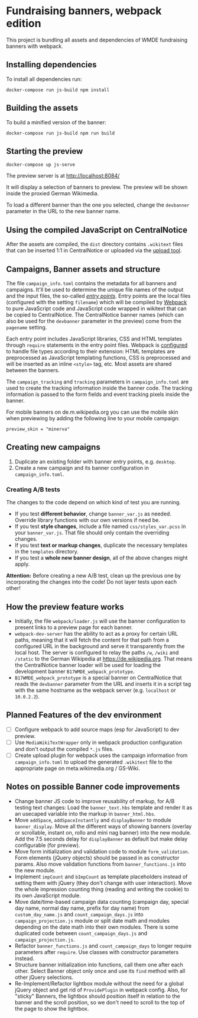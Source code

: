 # Fundraising banners, webpack edition

This project is bundling all assets and dependencies of WMDE fundraising banners with webpack.

## Installing dependencies
To install all dependencies run:

    docker-compose run js-build npm install

## Building the assets
To build a minified version of the banner:

    docker-compose run js-build npm run build

## Starting the preview

    docker-compose up js-serve

The preview server is at [http://localhost:8084/](http://localhost:8084/)

It will display a selection of banners to preview. The preview will be shown inside the proxied German Wikimedia.

To load a different banner than the one you selected, change the `devbanner` parameter in the URL to the new banner name.

## Using the compiled JavaScript on CentralNotice

After the assets are compiled, the `dist` directory contains `.wikitext` files that can be inserted 1:1 in CentralNotice or uploaded via the [upload tool](https://github.com/wmde/banner-toolkit).

## Campaigns, Banner assets and structure
The file `campaign_info.toml` contains the metadata for all banners and campaigns. It'll be used to determine the unique file names of the output and the input files, the so-called *[entry points](https://webpack.js.org/configuration/entry-context/)*. Entry points are the local files (configured with the setting `filename`) which will be compiled by [Webpack](https://webpack.js.org) to pure JavaScript code and JavaScript code wrapped in wikitext that can be copied to CentralNotice. The CentralNotice banner names (which can also be used for the `devbanner` parameter in the preview) come from the `pagename` setting.

Each entry point includes JavaScript libraries, CSS and HTML templates through `require` statements in the entry point files. Webpack is [configured](webpack.common.js) to handle file types according to their extension: HTML templates are preprocessed as JavaScript templating functions, CSS is preprocessed and will be inserted as an inline `<style>` tag, etc. Most assets are shared between the banners.

The `campaign_tracking` and `tracking` parameters in `campaign_info.toml` are used to create the tracking information inside the banner code. The tracking information is passed to the form fields and event tracking pixels inside the banner.

For mobile banners on de.m.wikipedia.org you can use the mobile skin when previewing by adding the following line to your mobile campaign:

	preview_skin = "minerva"

## Creating new campaigns
1. Duplicate an existing folder with banner entry points, e.g. `desktop`.
2. Create a new campaign and its banner configuration in `campaign_info.toml`. 

### Creating A/B tests
The changes to the code depend on which kind of test you are running.

* If you test **different behavior**, change `banner_var.js` as needed. Override library functions with our own versions if need be.
* If you test **style changes**, include a file named `css/styles_var.pcss` in your `banner_var.js`. That file should only contain the overriding changes.
* If you test **text or markup changes**, duplicate the necessary templates in the `templates` directory.
* If you test a **whole new banner design**, all of the above changes might apply.

**Attention:** Before creating a new A/B test, clean up the previous one by incorporating the changes into the code! Do not layer tests upon each other!

## How the preview feature works
* Initially, the file `webpack/loader.js` will use the banner configuration to present links to a preview page for each banner.  
* `webpack-dev-server` has the ability to act as a proxy for certain URL paths, meaning that it will fetch the content for that 
  path from a configured URL in the background and serve it transparently from the local host. The server is configured to relay the paths `/w`, `/wiki` and `/static` to the German Wikipedia at https://de.wikipedia.org. That means the CentralNotice banner loader will be used for loading the development banner `B17WMDE_webpack_prototype`.
* `B17WMDE_webpack_prototype` is a special banner on CentralNotice that reads the `devbanner` parameter from the URL and inserts it in a script tag with the same hostname as the webpack server (e.g. `localhost` or `10.0.2.2`).   


## Planned Features of the dev environment
- [ ] Configure webpack to add source maps (esp for JavaScript) to dev preview.
- [ ] Use `MediaWikiTextWrapper` only in webpack production configuration and don't output the compiled `*.js` files.
- [ ] Create upload plugin for webpack uses the campaign information from `campaign_info.toml` to upload the generated `.wikitext` file to the appropriate page on meta.wikimedia.org / GS-Wiki.

## Notes on possible Banner code improvements
* Change banner JS code to improve reusability of markup, for A/B testing text changes: Load the `banner_text.hbs` template and render it as an usecaped variable into the markup in `banner_html.hbs`.
* Move `addSpace`, `addSpaceInstantly` and `displayBanner` to module `banner_display`. Move all the different ways of showing banners (overlay or scrollable, instant on, rollo and mini nag banner) into the new module. Add the 7.5 seconds delay for `displayBanner` as default but make delay configurable (for preview).
* Move form initialization and validation code to module `form_validation`. Form elements (jQuery objects) should be passed in as constructor params. Also move validation functions from `banner_functions.js` into the new module.
* Implement `impCount` and `bImpCount` as template placeholders instead of setting them with jQuery (they don't change with user interaction). Move the whole impression counting thing (reading and writing the cookie) to its own JavaScript module.
* Move date/time-based campaign data counting (campaign day, special day name, normal day name, prefix for day name) from `custom_day_name.js` and `count_campaign_days.js` into `campaign_projection.js` module or split date math and modules depending on the date math into their own modules. There is some duplicated code between `count_campaign_days.js` and `campaign_projection.js`. 
* Refactor `banner_functions.js` and `count_campaign_days` to longer require parameters after `require`. Use classes with constructor parameters instead.
* Structure banner initialization into functions, call them one after each other. Select Banner object only once and use its `find` method with all other jQuery selections.
* Re-Implement/Refactor lightbox module without the need for a global jQuery object and get rid of `ProvidePlugin` in webpack config. Also, for "sticky" Banners, the lightbox should position itself in relation to the banner and the scroll position, so we don't need to scroll to the top of the page to show the lightbox.
